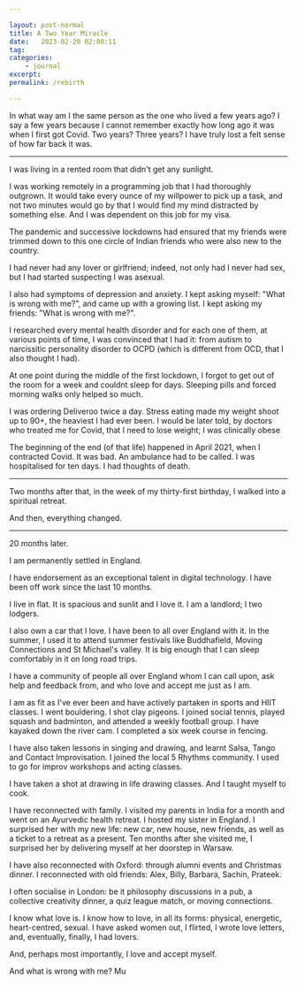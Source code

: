 ```yaml
---

layout: post-normal
title: A Two Year Miracle
date:   2023-02-20 02:00:11
tag: 
categories: 
    - journal
excerpt: 
permalink: /rebirth

---
```



In what way am I the same person as the one who lived a few years ago? I say a few years because I cannot remember exactly how long ago it was when I first got Covid. Two years? Three years?  I have truly lost a felt sense of how far back it was.  

-----

I was living in a rented room that didn't get any sunlight.

I was working remotely in a programming job that I had thoroughly outgrown. It would take every ounce of my willpower to pick up a task, and not two minutes would go by that I would find my mind distracted by something else. And I was dependent on this job for my visa.

The pandemic and successive lockdowns had ensured that my friends were trimmed down to this one circle of Indian friends who were also new to the country. 

I had never had any lover or girlfriend; indeed, not only had I never had sex, but I had started suspecting I was asexual.

I also had symptoms of depression and anxiety. I kept asking myself: "What is wrong with me?", and came up with a growing list. I kept asking my friends: "What is wrong with me?". 

I researched every mental health disorder and for each one of them, at various points of time, I was convinced that I had it: from autism to narcissitic personality disorder to OCPD (which is different from OCD, that I also thought I had).

At one point during the middle of the first lockdown, I forgot to get out of the room for a week and couldnt sleep for days. Sleeping pills and forced morning walks only helped so much.   

I was ordering Deliveroo twice a day. Stress eating made my weight shoot up to 90+, the heaviest I had ever been. I would be later told, by doctors who treated me for Covid, that I need to lose weight; I was clinically obese

The beginning of the end (of that life) happened in April 2021, when I contracted Covid. It was bad. An ambulance had to be called. I was hospitalised for ten days.  I had thoughts of death. 


------

Two months after that, in the week of my thirty-first birthday, I walked into a spiritual retreat. 

And then, everything changed.

------


20 months later.

I am permanently settled in England. 

I have endorsement as an exceptional talent in digital technology. I have been off work since the last 10 months.

I live in flat. It is spacious and sunlit and I love it. I am a landlord; I two lodgers. 

I also own a car that I love. I have been to all over England  with it. In the summer, I used it to attend summer festivals like Buddhafield, Moving Connections and St Michael's valley. It is big enough that I can sleep comfortably in it on long road trips.

I have a community of people all over England whom I can call upon, ask help and feedback from, and who love and accept me just as I am. 

I am as fit as I've ever been and have actively partaken in sports and HIIT classes. I went bouldering. I shot clay pigeons. I joined social tennis, played squash and badminton, and attended a weekly football group. I have kayaked down the river cam.  I completed a six week course in fencing. 

I have also taken lessons in singing and drawing, and learnt Salsa, Tango and Contact Improvisation. I joined the local 5 Rhythms community.  I used to go for improv workshops and acting classes. 

I have taken a shot at drawing in life drawing classes. And I taught myself to cook. 

I have reconnected with family. I visited my parents in India for a month and went on an Ayurvedic health retreat. I hosted my sister in England. I surprised her with my new life: new car, new house, new friends, as well as a ticket to a retreat as a present. Ten months after she visited me, I surprised her by delivering myself at her doorstep in Warsaw.

I have also reconnected with Oxford: through alumni events and Christmas dinner. I reconnected with old friends: Alex, Billy, Barbara, Sachin, Prateek.

I often socialise in London: be it philosophy discussions in a pub, a collective creativity dinner, a quiz league match, or moving connections. 

I know what love is. I know how to love, in all its forms: physical, energetic, heart-centred, sexual.  I have asked women out, I flirted, I wrote love letters, and, eventually, finally, I had lovers. 

And, perhaps most importantly,  I love and accept myself.

And what is wrong with me? Mu



